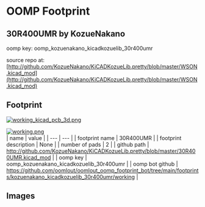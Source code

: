 # OOMP Footprint  
## 30R400UMR  by KozueNakano  
  
oomp key: oomp_kozuenakano_kicadkozuelib_30r400umr  
  
source repo at: [http://github.com/KozueNakano/KiCADKozueLib.pretty/blob/master/WSON.kicad_mod](http://github.com/KozueNakano/KiCADKozueLib.pretty/blob/master/WSON.kicad_mod)  
## Footprint  
  
[![working_kicad_pcb_3d.png](working_kicad_pcb_3d_600.png)](working_kicad_pcb_3d.png)  
  
[![working.png](working_600.png)](working.png)  
| name | value | 
| --- | --- | 
| footprint name | 30R400UMR | 
| footprint description | None | 
| number of pads | 2 | 
| github path | http://github.com/KozueNakano/KiCADKozueLib.pretty/blob/master/30R400UMR.kicad_mod | 
| oomp key | oomp_kozuenakano_kicadkozuelib_30r400umr | 
| oomp bot github | https://github.com/oomlout/oomlout_oomp_footprint_bot/tree/main/footprints/kozuenakano_kicadkozuelib_30r400umr/working | 
## Images  
